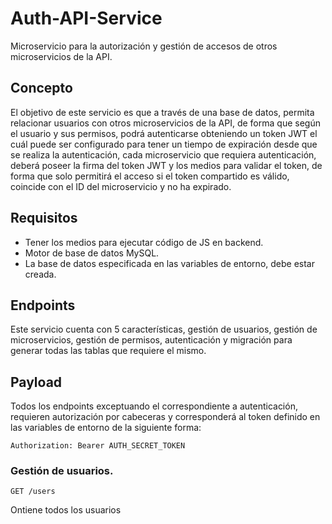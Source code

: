 # Auth-API-Service

Microservicio para la autorización y gestión de accesos de otros microservicios de la API.

## Concepto

El objetivo de este servicio es que a través de una base de datos, permita relacionar usuarios con otros microservicios de la API, de forma que según el usuario y sus permisos, podrá autenticarse obteniendo un token JWT el cuál puede ser configurado para tener un tiempo de expiración desde que se realiza la autenticación, cada microservicio que requiera autenticación, deberá poseer la firma del token JWT y los medios para validar el token, de forma que solo permitirá el acceso si el token compartido es válido, coincide con el ID del microservicio y no ha expirado.

## Requisitos

- Tener los medios para ejecutar código de JS en backend.
- Motor de base de datos MySQL.
- La base de datos especificada en las variables de entorno, debe estar creada.

## Endpoints

Este servicio cuenta con 5 características, gestión de usuarios, gestión de microservicios, gestión de permisos, autenticación y migración para generar todas las tablas que requiere el mismo.

## Payload

Todos los endpoints exceptuando el correspondiente a autenticación, requieren autorización por cabeceras y corresponderá al token definido en las variables de entorno de la siguiente forma:

```http
Authorization: Bearer AUTH_SECRET_TOKEN
```

### Gestión de usuarios.

```http
GET /users
```
Ontiene todos los usuarios